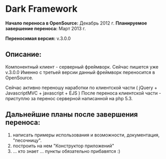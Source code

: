 # Dark Framework
**Начало переноса в OpenSource:** Декабрь 2012 г.                       **Планируемое завершение переноса:** Март 2013 г.

**Переносимая версия:** v.3.0.0

## Описание:
Компонентный клиент - серверный фреймворк. Сейчас пишется уже v.3.0.0 
Именно с третьей версии данный фреймворк переносится в OpenSource. 

Сейчас активно переношу наработки по клиентской части ( jQuery + JavascriptMVC + javascript + EJS )
После переноса клиентской части - приступлю за перенос серверной написанной на php 5.3. 

## Дальнейшие планы после завершения переноса:
1. написать примеры использования и возможности, документация, "песочницу".
1. построить на нем "Конструктор приложений"
1. ... кто знает ... пункты обязательно прибавятся :)
